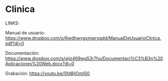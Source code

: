 # Clinica

LINKS:

Manual de usuario:
https://www.dropbox.com/s/6wdhwygxmwrxgdd/ManualDeUsuarioClinica.pdf?dl=0

Documentación:
https://www.dropbox.com/s/gijz469wg53r7hu/Documentaci%C3%B3n%20Aplicaciones%20Web.docx?dl=0

Grabación:
https://youtu.be/5fd8jIOmIS0
